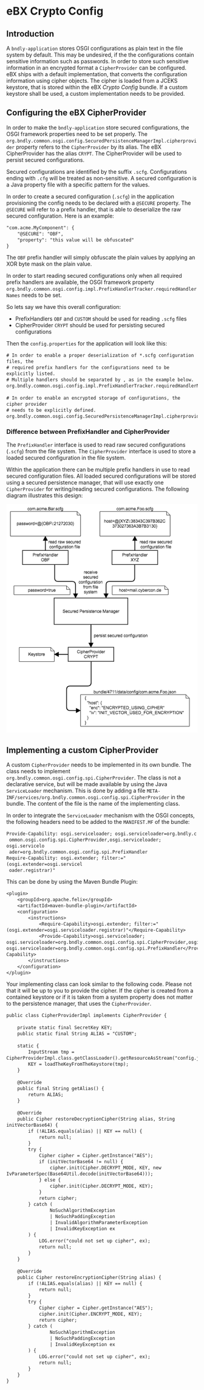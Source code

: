 # eBX Crypto Config
## Introduction
A `bndly-application` stores OSGI configurations as plain text in the file system by default. This may be undesired, if the the configurations contain sensitive information such as passwords. In order to store such sensitive information in an encrypted format a `CipherProvider` can be configured. eBX ships with a default implementation, that converts the configuration information using cipher objects. The cipher is loaded from a JCEKS keystore, that is stored within the eBX _Crypto Config_ bundle. If a custom keystore shall be used, a custom implementation needs to be provided.

## Configuring the eBX CipherProvider
In order to make the `bndly-application` store secured configurations, the OSGI framework properties need to be set properly. The `org.bndly.common.osgi.config.SecuredPersistenceManagerImpl.cipherprovider` property refers to the `CipherProvider` by its alias. The eBX CipherProvider has the alias `CRYPT`. The CipherProvider will be used to persist secured configurations.

Secured configurations are identified by the suffix `.scfg`. Configurations ending with `.cfg` will be treated as non-sensitive. A secured configuration is a Java property file with a specific pattern for the values.

In order to create a secured configuration (`.scfg`) in the application provisioning the config needs to be declared with a `@SECURE` property. The `@SECURE` will refer to a prefix handler, that is able to deserialize the raw secured configuration. Here is an example:

```
"com.acme.MyComponent": {
	"@SECURE": "OBF",
	"property": "this value will be obfuscated"
}
```

The `OBF` prefix handler will simply obfuscate the plain values by applying an XOR byte mask on the plain value.

In order to start reading secured configurations only when all required prefix handlers are available, the OSGI framework property `org.bndly.common.osgi.config.impl.PrefixHandlerTracker.requiredHandlerNames` needs to be set.

So lets say we have this overall configuration:
- PrefixHandlers `OBF` and `CUSTOM` should be used for reading `.scfg` files
- CipherProvider `CRYPT` should be used for persisting secured configurations

Then the `config.properties` for the application will look like this:

```
# In order to enable a proper deserialization of *.scfg configuration files, the
# required prefix handlers for the configurations need to be explicitly listed.
# Multiple handlers should be separated by , as in the example below.
org.bndly.common.osgi.config.impl.PrefixHandlerTracker.requiredHandlerNames=OBF,CUSTOM

# In order to enable an encrypted storage of configurations, the cipher provider
# needs to be explicitly defined.
org.bndly.common.osgi.config.SecuredPersistenceManagerImpl.cipherprovider=CRYPT
```

### Difference between PrefixHandler and CipherProvider
The `PrefixHandler` interface is used to read raw secured configurations (`.scfg`) from the file system.
The `CipherProvider` interface is used to store a loaded secured configuration in the file system.

Within the application there can be multiple prefix handlers in use to read secured configuration files. All loaded secured configurations will be stored using a secured persistence manager, that will use exactly one `CipherProvider` for writing/reading secured configurations. The following diagram illustrates this design:

![secured configuration](images/secured-configuration.png)

## Implementing a custom CipherProvider
A custom `CipherProvider` needs to be implemented in its own bundle. The class needs to implement `org.bndly.common.osgi.config.spi.CipherProvider`. The class is not a declarative service, but will be made available by using the Java `ServiceLoader` mechanism. This is done by adding a file `META-INF/services/org.bndly.common.osgi.config.spi.CipherProvider` in the bundle. The content of the file is the name of the implementing class.

In order to integrate the `ServiceLoader` mechanism with the OSGI concepts, the following headers need to be added to the `MANIFEST.MF` of the bundle:

```
Provide-Capability: osgi.serviceloader; osgi.serviceloader=org.bndly.c
 ommon.osgi.config.spi.CipherProvider,osgi.serviceloader; osgi.servicelo
 ader=org.bndly.common.osgi.config.spi.PrefixHandler
Require-Capability: osgi.extender; filter:="(osgi.extender=osgi.servicel
 oader.registrar)"
```

This can be done by using the Maven Bundle Plugin:

```
<plugin>
	<groupId>org.apache.felix</groupId>
	<artifactId>maven-bundle-plugin</artifactId>
	<configuration>
		<instructions>
			<Require-Capability>osgi.extender; filter:="(osgi.extender=osgi.serviceloader.registrar)"</Require-Capability>
			<Provide-Capability>osgi.serviceloader; osgi.serviceloader=org.bndly.common.osgi.config.spi.CipherProvider,osgi.serviceloader; osgi.serviceloader=org.bndly.common.osgi.config.spi.PrefixHandler</Provide-Capability>
		</instructions>
	</configuration>
</plugin>
```

Your implementing class can look similar to the following code. Please not that it will be up to you to provide the cipher. If the cipher is created from a contained keystore or if it is taken from a system property does not matter to the persistence manager, that uses the `CipherProvider`.

```
public class CipherProviderImpl implements CipherProvider {

	private static final SecretKey KEY;
	public static final String ALIAS = "CUSTOM";

	static {
		InputStream tmp = CipherProviderImpl.class.getClassLoader().getResourceAsStream("config.jceks");
		KEY = loadTheKeyFromTheKeystore(tmp);
	}

	@Override
	public final String getAlias() {
		return ALIAS;
	}

	@Override
	public Cipher restoreDecryptionCipher(String alias, String initVectorBase64) {
		if (!ALIAS.equals(alias) || KEY == null) {
			return null;
		}
		try {
			Cipher cipher = Cipher.getInstance("AES");
			if (initVectorBase64 != null) {
				cipher.init(Cipher.DECRYPT_MODE, KEY, new IvParameterSpec(Base64Util.decode(initVectorBase64)));
			} else {
				cipher.init(Cipher.DECRYPT_MODE, KEY);
			}
			return cipher;
		} catch (
				NoSuchAlgorithmException
				| NoSuchPaddingException
				| InvalidAlgorithmParameterException
				| InvalidKeyException ex
		) {
			LOG.error("could not set up cipher", ex);
			return null;
		}
	}

	@Override
	public Cipher restoreEncryptionCipher(String alias) {
		if (!ALIAS.equals(alias) || KEY == null) {
			return null;
		}
		try {
			Cipher cipher = Cipher.getInstance("AES");
			cipher.init(Cipher.ENCRYPT_MODE, KEY);
			return cipher;
		} catch (
				NoSuchAlgorithmException
				| NoSuchPaddingException
				| InvalidKeyException ex
		) {
			LOG.error("could not set up cipher", ex);
			return null;
		}
	}
}
```
